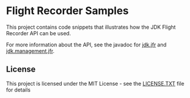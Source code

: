 # Flight Recorder Samples

This project contains code snippets that illustrates how the JDK Flight Recorder API can be used.

For more information about the API, see the javadoc for
[jdk.jfr](https://docs.oracle.com/en/java/javase/12/docs/api/jdk.jfr/module-summary.html) and 
[jdk.management.jfr](https://docs.oracle.com/en/java/javase/12/docs/api/jdk.management.jfr/module-summary.html).


## License

This project is licensed under the MIT License - see the [LICENSE.TXT](LICENSE.TXT) file for details
